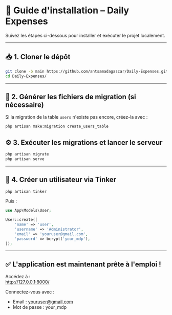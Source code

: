 # 🚀 Guide d'installation – Daily Expenses

Suivez les étapes ci-dessous pour installer et exécuter le projet localement.

---

## 📥 1. Cloner le dépôt

```bash
git clone -b main https://github.com/antsamadagascar/Daily-Expenses.git
cd Daily-Expenses/
```

---

## 🧱 2. Générer les fichiers de migration (si nécessaire)

Si la migration de la table `users` n'existe pas encore, créez-la avec :

```bash
php artisan make:migration create_users_table
```

## ⚙️ 3. Exécuter les migrations et lancer le serveur

```bash
php artisan migrate
php artisan serve
```

---

## 👤 4. Créer un utilisateur via Tinker

```bash
php artisan tinker
```

Puis :

```php
use App\Models\User;

User::create([
    'name' => 'user',
    'username' => 'Administrator',
    'email' => 'youruser@gmail.com',
    'password' => bcrypt('your_mdp'),
]);
```

---

## ✅ L'application est maintenant prête à l'emploi !

Accédez à :  
http://127.0.0.1:8000/

Connectez-vous avec :

- Email : youruser@gmail.com  
- Mot de passe : your_mdp